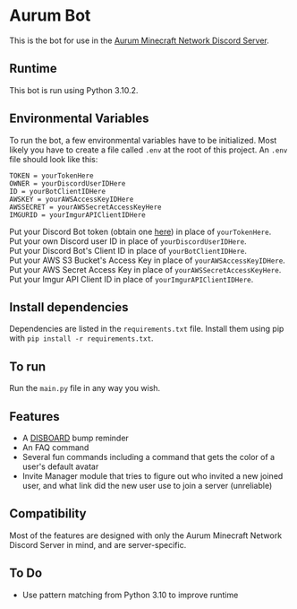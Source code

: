 # Aurum Bot
This is the bot for use in the [Aurum Minecraft Network Discord Server](https://discord.aurumnet.ga).

## Runtime
This bot is run using Python 3.10.2.

## Environmental Variables
To run the bot, a few environmental variables have to be initialized. Most likely you have to create a file called `.env` at the root of this project.
An `.env` file should look like this: 

    TOKEN = yourTokenHere
    OWNER = yourDiscordUserIDHere
    ID = yourBotClientIDHere
    AWSKEY = yourAWSAccessKeyIDHere
    AWSSECRET = yourAWSSecretAccessKeyHere
    IMGURID = yourImgurAPIClientIDHere

Put your Discord Bot token (obtain one [here](https://www.writebots.com/discord-bot-token/)) in place of `yourTokenHere`.<br/>Put your own Discord user ID in place of `yourDiscordUserIDHere`.<br/>Put your Discord Bot's Client ID in place of `yourBotClientIDHere`.<br/>Put your AWS S3 Bucket's Access Key in place of `yourAWSAccessKeyIDHere`.<br/>Put your AWS Secret Access Key in place of `yourAWSSecretAccessKeyHere`.<br/>Put your Imgur API Client ID in place of `yourImgurAPIClientIDHere`.

## Install dependencies
Dependencies are listed in the `requirements.txt` file. Install them using pip with `pip install -r requirements.txt`.

## To run
Run the `main.py` file in any way you wish.

## Features
- A [DISBOARD](https://disboard.org) bump reminder
- An FAQ command
- Several fun commands including a command that gets the color of a user's default avatar
- Invite Manager module that tries to figure out who invited a new joined user, and what link did the new user use to join a server (unreliable)
  
## Compatibility
Most of the features are designed with only the Aurum Minecraft Network Discord Server in mind, and are server-specific.

## To Do
- Use pattern matching from Python 3.10 to improve runtime